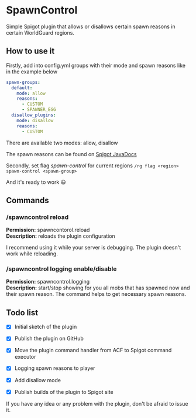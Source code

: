 # SpawnControl
Simple Spigot plugin that allows or disallows certain spawn reasons in certain WorldGuard regions.
## How to use it
Firstly, add into config.yml groups with their mode and spawn reasons like in the example below
```yaml
spawn-groups:
  default:
    mode: allow
    reasons:
      - CUSTOM
      - SPAWNER_EGG
  disallow_plugins:
    mode: disallow
    reasons:
      - CUSTOM
`````
There are available two modes: allow, disallow

The spawn reasons can be found on [Spigot JavaDocs](https://hub.spigotmc.org/javadocs/spigot/org/bukkit/event/entity/CreatureSpawnEvent.SpawnReason.html)
 
Secondly, set flag _spawn-control_ for current regions `/rg flag <region> spawn-control <spawn-group>`

And it's ready to work :smiley:

## Commands
### /spawncontrol reload
**Permission:** spawncontorol.reload\
**Description:** reloads the plugin configuration

I recommend using it while your server is debugging. The plugin doesn't work while reloading.

### /spawncontrol logging enable/disable
**Permission:** spawncontrol.logging\
**Description:** start/stop showing for you all mobs that has spawned now and their spawn reason.
The command helps to get necessary spawn reasons.
## Todo list
- [x] Initial sketch of the plugin
- [x] Publish the plugin on GitHub
- [x] Move the plugin command handler from ACF to Spigot command executor
- [x] Logging spawn reasons to player
- [x] Add disallow mode
- [x] Publish builds of the plugin to Spigot site


If you have any idea or any problem with the plugin, don't be afraid to issue it.
